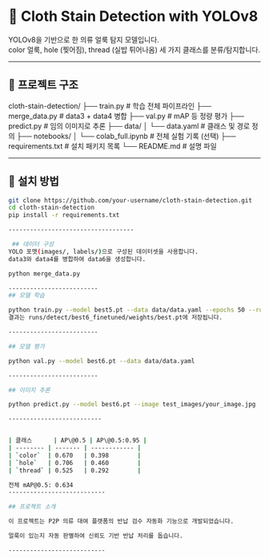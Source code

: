 # 👕 Cloth Stain Detection with YOLOv8

YOLOv8을 기반으로 한 의류 얼룩 탐지 모델입니다.  
color 얼룩, hole (찢어짐), thread (실밥 튀어나옴) 세 가지 클래스를 분류/탐지합니다.

---

## 📂 프로젝트 구조

cloth-stain-detection/
├── train.py # 학습 전체 파이프라인
├── merge_data.py # data3 + data4 병합
├── val.py # mAP 등 정량 평가
├── predict.py # 임의 이미지로 추론
├── data/
│ └── data.yaml # 클래스 및 경로 정의
├── notebooks/
│ └── colab_full.ipynb # 전체 실험 기록 (선택)
├── requirements.txt # 설치 패키지 목록
└── README.md # 설명 파일


---

## 🚀 설치 방법

```bash
git clone https://github.com/your-username/cloth-stain-detection.git
cd cloth-stain-detection
pip install -r requirements.txt

-----------------------------------

 ## 데이터 구성
YOLO 포맷(images/, labels/)으로 구성된 데이터셋을 사용합니다.
data3와 data4를 병합하여 data6을 생성합니다.

python merge_data.py

-------------------------
## 모델 학습

python train.py --model best5.pt --data data/data.yaml --epochs 50 --run_name best6_finetuned
결과는 runs/detect/best6_finetuned/weights/best.pt에 저장됩니다.

-------------------------

## 모델 평가

python val.py --model best6.pt --data data/data.yaml

-------------------------

## 이미지 추론

python predict.py --model best6.pt --image test_images/your_image.jpg

--------------------------


| 클래스      | AP\@0.5 | AP\@0.5:0.95 |
| -------- | ------- | ------------ |
| `color`  | 0.670   | 0.398        |
| `hole`   | 0.706   | 0.460        |
| `thread` | 0.525   | 0.292        |

전체 mAP@0.5: 0.634
---------------------------

## 프로젝트 소개

이 프로젝트는 P2P 의류 대여 플랫폼의 반납 검수 자동화 기능으로 개발되었습니다.

얼룩이 있는지 자동 판별하여 신뢰도 기반 반납 처리를 돕습니다.

---------------------------